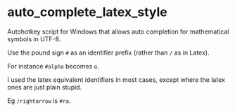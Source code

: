 # auto_complete_latex_style
Autohotkey script for Windows that allows auto completion for mathematical symbols in UTF-8.

Use the pound sign `#` as an  identifier prefix (rather than `/` as in Latex).

For instance
`#alpha` becomes `α`.

I used the latex equivalent identifiers in most cases, except where the latex ones are just plain stupid.

Eg `/rightarrow`  is `#ra`.
